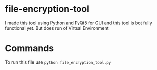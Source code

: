# file-encryption-tool
I made this tool using Python and PyQt5 for GUI and this tool is bot fully functional yet. But does run of Virtual Environment

# Commands
To run this file use ``python file_encryption_tool.py``
